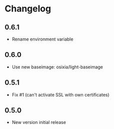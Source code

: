 # Changelog

## 0.6.1
  - Rename environment variable

## 0.6.0
  - Use new baseimage: osixia/light-baseimage

## 0.5.1
  - Fix #1 (can't activate SSL with own certificates)

## 0.5.0
  - New version initial release
